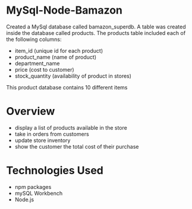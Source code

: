 # MySql-Node-Bamazon

Created a MySql database called bamazon_superdb.
A table was created inside the database called products.
The products table included each of the following columns:

* item_id (unique id for each product)
* product_name (name of product)
* department_name
* price (cost to customer)
* stock_quantity (availability of product in stores)

This product database contains 10 different items

# Overview

* display a list of products available in the store
* take in orders from customers
* update store inventory
* show the customer the total cost of their purchase

# Technologies Used

* npm packages
* mySQL Workbench
* Node.js


